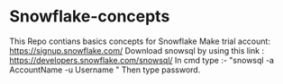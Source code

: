 # Snowflake-concepts

This Repo contians basics concepts for Snowflake
Make trial account: https://signup.snowflake.com/
Download snowsql by using this link : https://developers.snowflake.com/snowsql/
In cmd type :- "snowsql -a AccountName -u Username "
Then type password.
